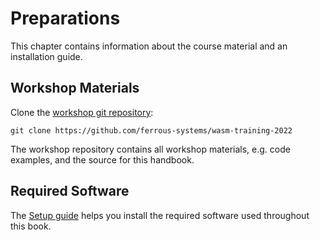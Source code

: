 # Preparations

This chapter contains information about the course material and an installation guide.

## Workshop Materials

Clone the [workshop git repository][repo]:

```
git clone https://github.com/ferrous-systems/wasm-training-2022
```

[repo]: https://github.com/ferrous-systems/wasm-training-2022

The workshop repository contains all workshop materials, e.g. code examples,
and the source for this handbook.

## Required Software

The [Setup guide](./setup.md) helps you install the required software used throughout this book.
